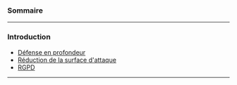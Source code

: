 ### **Sommaire**

---

### **Introduction**  
- [Défense en profondeur](#)  
- [Réduction de la surface d'attaque](#)  
- [RGPD](#)  

---

